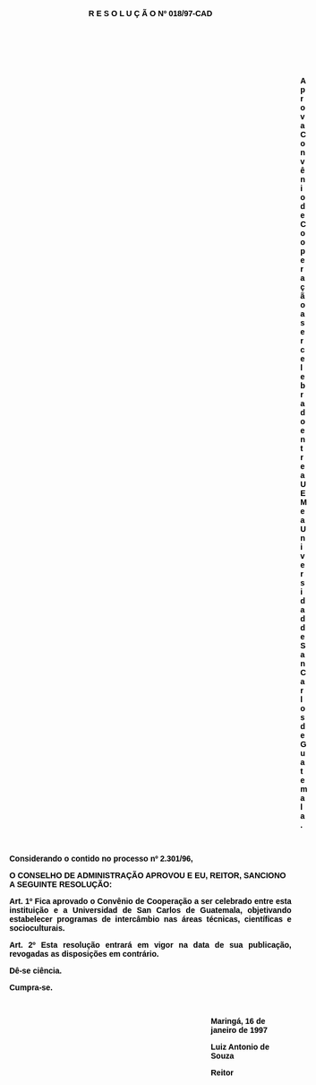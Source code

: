 <BODY TEXT="#000000">

<B><FONT FACE="Arial"><P ALIGN="CENTER">R E S O L U &Ccedil; &Atilde; O Nº 018/97-CAD</P>
<P ALIGN="CENTER"></P>
<P ALIGN="JUSTIFY">&nbsp;</P>
<P ALIGN="JUSTIFY">&nbsp;</P>
<P ALIGN="JUSTIFY">&nbsp;</P><DIR>
<DIR>
<DIR>
<DIR>
<DIR>
<DIR>
<DIR>
<DIR>
<DIR>
<DIR>
<DIR>
<DIR>
<DIR>

<P ALIGN="JUSTIFY">Aprova Conv&ecirc;nio de Coopera&ccedil;&atilde;o a ser celebrado entre a UEM e a Universidad de San Carlos de Guatemala.</P>
</B>
<P>&nbsp;</P></DIR>
</DIR>
</DIR>
</DIR>
</DIR>
</DIR>
</DIR>
</DIR>
</DIR>
</DIR>
</DIR>
</DIR>
</DIR>

<P>Considerando o contido no processo nº 2.301/96,</P>

<B><P>O CONSELHO DE ADMINISTRA&Ccedil;&Atilde;O APROVOU E EU, REITOR, SANCIONO A SEGUINTE RESOLU&Ccedil;&Atilde;O:</P>
</B>
<B><P ALIGN="JUSTIFY">Art. 1º  </B>Fica aprovado o Conv&ecirc;nio de Coopera&ccedil;&atilde;o a ser celebrado entre esta institui&ccedil;&atilde;o e a Universidad de San Carlos de Guatemala, objetivando estabelecer programas de interc&acirc;mbio nas &aacute;reas t&eacute;cnicas, cient&iacute;ficas e socioculturais.</P>
<B><P ALIGN="JUSTIFY">Art. 2º  </B>Esta resolu&ccedil;&atilde;o entrar&aacute; em vigor na data de sua publica&ccedil;&atilde;o, revogadas as disposi&ccedil;&otilde;es em contr&aacute;rio.</P>
<P ALIGN="JUSTIFY">D&ecirc;-se ci&ecirc;ncia. </P>
<P ALIGN="JUSTIFY">Cumpra-se.</P>
<P ALIGN="JUSTIFY"></P>
<P>&nbsp;</P><DIR>
<DIR>
<DIR>
<DIR>
<DIR>
<DIR>
<DIR>
<DIR>
<DIR>

<P>Maring&aacute;, 16 de janeiro de 1997</P>

<P>Luiz Antonio de Souza</P>
<B><P>Reitor</P></DIR>
</DIR>
</DIR>
</DIR>
</DIR>
</DIR>
</DIR>
</DIR>
</DIR>
</B></FONT></BODY>
